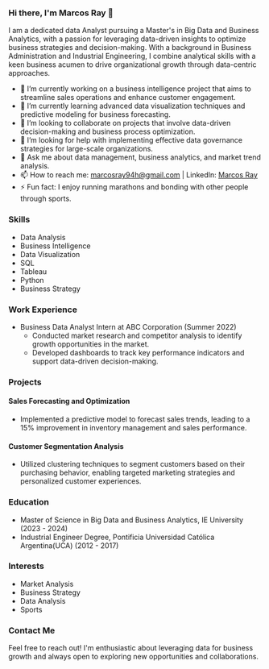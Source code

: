 ### Hi there, I'm Marcos Ray 👋

I am a dedicated data Analyst pursuing a Master's in Big Data and Business Analytics, with a passion for leveraging data-driven insights to optimize business strategies and decision-making. With a background in Business Administration and Industrial Engineering, I combine analytical skills with a keen business acumen to drive organizational growth through data-centric approaches.

- 🔭 I’m currently working on a business intelligence project that aims to streamline sales operations and enhance customer engagement.
- 🌱 I’m currently learning advanced data visualization techniques and predictive modeling for business forecasting.
- 👯 I’m looking to collaborate on projects that involve data-driven decision-making and business process optimization.
- 🤔 I’m looking for help with implementing effective data governance strategies for large-scale organizations.
- 💬 Ask me about data management, business analytics, and market trend analysis.
- 📫 How to reach me: marcosray94h@gmail.com | LinkedIn: [Marcos Ray](https://www.linkedin.com/in/marcosray/)
- ⚡ Fun fact: I enjoy running marathons and bonding with other people through sports.

### Skills

- Data Analysis
- Business Intelligence
- Data Visualization
- SQL
- Tableau
- Python
- Business Strategy

### Work Experience

- Business Data Analyst Intern at ABC Corporation (Summer 2022)
  - Conducted market research and competitor analysis to identify growth opportunities in the market.
  - Developed dashboards to track key performance indicators and support data-driven decision-making.

### Projects

#### Sales Forecasting and Optimization

- Implemented a predictive model to forecast sales trends, leading to a 15% improvement in inventory management and sales performance.

#### Customer Segmentation Analysis

- Utilized clustering techniques to segment customers based on their purchasing behavior, enabling targeted marketing strategies and personalized customer experiences.

### Education

- Master of Science in Big Data and Business Analytics, IE University (2023 - 2024)
- Industrial Engineer Degree, Pontificia Universidad Católica Argentina(UCA) (2012 - 2017)

### Interests

- Market Analysis
- Business Strategy
- Data Analysis
- Sports

### Contact Me

Feel free to reach out! I'm enthusiastic about leveraging data for business growth and always open to exploring new opportunities and collaborations.

